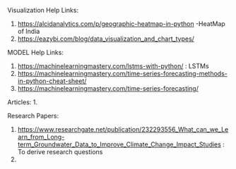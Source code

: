 Visualization Help Links:
1. https://alcidanalytics.com/p/geographic-heatmap-in-python -HeatMap of India
2. https://eazybi.com/blog/data_visualization_and_chart_types/

MODEL Help Links:
1. https://machinelearningmastery.com/lstms-with-python/ : LSTMs
2. https://machinelearningmastery.com/time-series-forecasting-methods-in-python-cheat-sheet/ 
3. https://machinelearningmastery.com/time-series-forecasting/

Articles:
1.

Research Papers:
1. https://www.researchgate.net/publication/232293556_What_can_we_Learn_from_Long-term_Groundwater_Data_to_Improve_Climate_Change_Impact_Studies : To derive research questions
2. 
